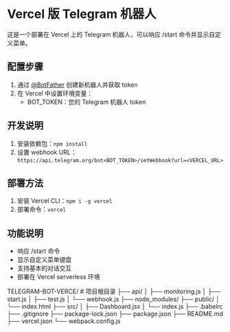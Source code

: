 # Vercel 版 Telegram 机器人

这是一个部署在 Vercel 上的 Telegram 机器人，可以响应 /start 命令并显示自定义菜单。

## 配置步骤

1. 通过 [@BotFather](https://t.me/botfather) 创建新机器人并获取 token
2. 在 Vercel 中设置环境变量：
   - BOT_TOKEN：您的 Telegram 机器人 token

## 开发说明

1. 安装依赖包：`npm install`
2. 设置 webhook URL：`https://api.telegram.org/bot<BOT_TOKEN>/setWebhook?url=<VERCEL_URL>`

## 部署方法

1. 安装 Vercel CLI：`npm i -g vercel`
2. 部署命令：`vercel`

## 功能说明

- 响应 /start 命令
- 显示自定义菜单键盘
- 支持基本的对话交互
- 部署在 Vercel serverless 环境

TELEGRAM-BOT-VERCE/ # 项目根目录
├── api/
│ ├── monitoring.js
│ ├── start.js
│ ├── test.js
│ └── webhook.js
├── node_modules/
├── public/
│ └── index.html
├── src/
│ ├── Dashboard.jsx
│ └── index.js
├── .babelrc
├── .gitignore
├── package-lock.json
├── package.json
├── README.md
├── vercel.json
└── webpack.config.js
